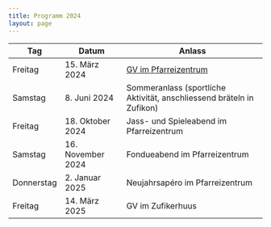 ```yaml
---
title: Programm 2024
layout: page
---
```


Tag|Datum|Anlass
---|-----|------
Freitag | 15. März 2024 | [GV im Pfarreizentrum](/gv-2024)
Samstag | 8. Juni 2024 | Sommeranlass (sportliche Aktivität, anschliessend bräteln in Zufikon)
Freitag | 18. Oktober 2024 | Jass- und Spieleabend im Pfarreizentrum
Samstag | 16. November 2024 | Fondueabend im Pfarreizentrum
Donnerstag | 2. Januar 2025 | Neujahrsapéro im Pfarreizentrum
Freitag | 14. März 2025 | GV im Zufikerhuus